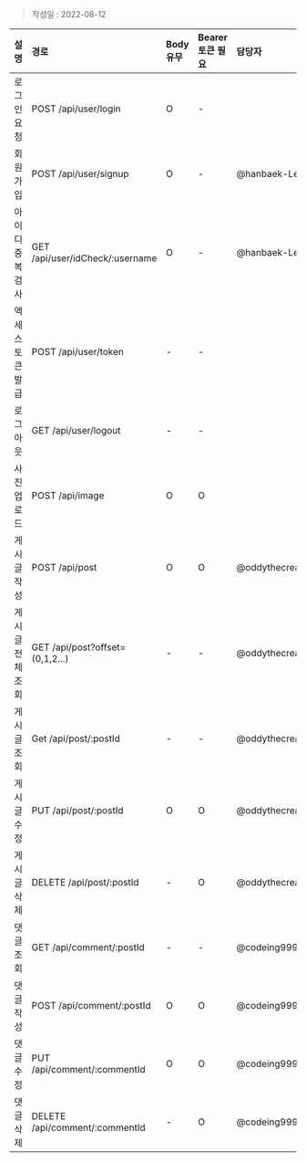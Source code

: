
> 작성일 : 2022-08-12

| 설명              | 경로                            | Body 유무 |  Bearer 토큰 필요 | 담당자 |
| :---------------  | :----------------------------- | :-------- | :---------------- | :---- |
| 로그인 요청       | POST /api/user/login            | O         | -                |  |
| 회원가입          | POST /api/user/signup           | O         | -                | @hanbaek-Lee |
| 아이디 중복 검사  | GET /api/user/idCheck/:username | O         | -                | @hanbaek-Lee |
| 액세스 토큰 발급  | POST /api/user/token            | -         | -                |  |
| 로그아웃          | GET /api/user/logout            | -         | -                |  |
| 사진 업로드       | POST /api/image                 | O         | O                |  |
| 게시글 작성       | POST /api/post                  | O         | O                | @oddythecreative |
| 게시글 전체 조회  | GET /api/post?offset=(0,1,2...) | -         | -                |  @oddythecreative |
| 게시글 조회       | Get /api/post/:postId           | -         | -                | @oddythecreative |
| 게시글 수정       | PUT /api/post/:postId           | O         | O                | @oddythecreative |
| 게시글 삭제       | DELETE /api/post/:postId        | -         | O                | @oddythecreative |
| 댓글 조회         | GET /api/comment/:postId        | -         | -                | @codeing999 |
| 댓글 작성         | POST /api/comment/:postId       | O         | O                | @codeing999 |
| 댓글 수정         | PUT /api/comment/:commentId      | O         | O               | @codeing999 |
| 댓글 삭제         | DELETE /api/comment/:commentId  | -         | O                | @codeing999 |
